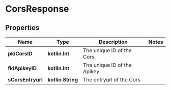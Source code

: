 
# CorsResponse

## Properties
Name | Type | Description | Notes
------------ | ------------- | ------------- | -------------
**pkiCorsID** | **kotlin.Int** | The unique ID of the Cors | 
**fkiApikeyID** | **kotlin.Int** | The unique ID of the Apikey | 
**sCorsEntryurl** | **kotlin.String** | The entryurl of the Cors | 



